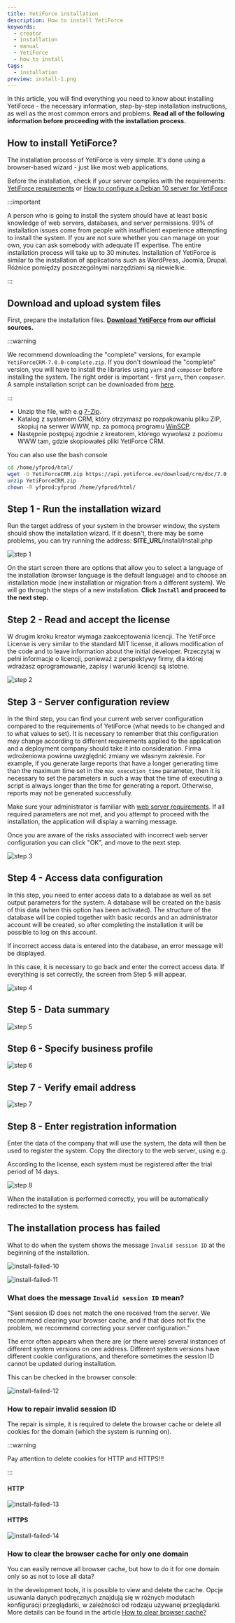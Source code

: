 ```yaml
---
title: YetiForce installation
description: How to install YetiForce
keywords:
  - creator
  - installation
  - manual
  - YetiForce
  - how to install
tags:
  - installation
preview: install-1.png
---
```


In this article, you will find everything you need to know about installing YetiForce - the necessary information, step-by-step installation instructions, as well as the most common errors and problems. **Read all of the following information before proceeding with the installation process.**

## How to install YetiForce?

The installation process of YetiForce is very simple. It's done using a browser-based wizard - just like most web applications.

Before the installation, check if your server complies with the requirements: [YetiForce requirements](requirements) or [How to configure a Debian 10 server for YetiForce](/developer-guides/environments/debian-10)

:::important

A person who is going to install the system should have at least basic knowledge of web servers, databases, and server permissions. 99% of installation issues come from people with insufficient experience attempting to install the system. If you are not sure whether you can manage on your own, you can ask somebody with adequate IT expertise. The entire installation process will take up to 30 minutes. Installation of YetiForce is similar to the installation of applications such as WordPress, Joomla, Drupal. Różnice pomiędzy poszczególnymi narzędziami są niewielkie.

:::

## Download and upload system files

First, prepare the installation files. **[Download YetiForce](download) from our official sources.**

:::warning

We recommend downloading the "complete" versions, for example `YetiForceCRM-7.0.0-complete.zip`. If you don't download the "complete" version, you will have to install the libraries using `yarn` and `composer` before installing the system. The right order is important - first `yarn`, then `composer`. A sample installation script can be downloaded from [here](https://github.com/YetiForceCompany/YetiForceCRM/blob/developer/tests/setup/dependency.sh).

:::

- Unzip the file, with e.g [7-Zip](http://7-zip.org/).
- Katalog z systemem CRM, który otrzymasz po rozpakowaniu pliku ZIP, skopiuj na serwer WWW, np. za pomocą programu [WinSCP](https://winscp.net/).
- Następnie postępuj zgodnie z kreatorem, którego wywołasz z poziomu WWW tam, gdzie skopiowałeś pliki YetiForce CRM.

You can also use the bash console

```bash
cd /home/yfprod/html/
wget -O YetiForceCRM.zip https://api.yetiforce.eu/download/crm/doc/7.0.3-complete
unzip YetiForceCRM.zip
chown -R yfprod:yfprod /home/yfprod/html/
```

## Step 1 - Run the installation wizard

Run the target address of your system in the browser window, the system should show the installation wizard. If it doesn't, there may be some problems, you can try running the address: **SITE_URL**/install/Install.php

![step 1](install-1.png)

On the start screen there are options that allow you to select a language of the installation (browser language is the default language) and to choose an installation mode (new installation or migration from a different system). We will go through the steps of a new installation. **Click `Install` and proceed to the next step.**

## Step 2 - Read and accept the license

W drugim kroku kreator wymaga zaakceptowania licencji. The YetiForce License is very similar to the standard MIT license, it allows modification of the code and to leave information about the initial developer. Przeczytaj w pełni informacje o licencji, ponieważ z perspektywy firmy, dla której wdrażasz oprogramowanie, zapisy i warunki licencji są istotne.

![step 2](install-2.png)

## Step 3 - Server configuration review

In the third step, you can find your current web server configuration compared to the requirements of YetiForce (what needs to be changed and to what values to set). It is necessary to remember that this configuration may change according to different requirements applied to the application and a deployment company should take it into consideration. Firma wdrożeniowa powinna uwzględnić zmiany we własnym zakresie. For example, if you generate large reports that have a longer generating time than the maximum time set in the `max_execution_time` parameter, then it is necessary to set the parameters in such a way that the time of executing a script is always longer than the time for generating a report. Otherwise, reports may not be generated successfully.

Make sure your administrator is familiar with [web server requirements](/introduction/requirements/). If all required parameters are not met, and you attempt to proceed with the installation, the application will display a warning message.

Once you are aware of the risks associated with incorrect web server configuration you can click "OK", and move to the next step.

![step 3](install-3.png)

## Step 4 - Access data configuration

In this step, you need to enter access data to a database as well as set output parameters for the system. A database will be created on the basis of this data (when this option has been activated). The structure of the database will be copied together with basic records and an administrator account will be created, so after completing the installation it will be possible to log on this account.

If incorrect access data is entered into the database, an error message will be displayed.

In this case, it is necessary to go back and enter the correct access data. If everything is set correctly, the screen from Step 5 will appear.

![step 4](install-4.png)

## Step 5 - Data summary

![step 5](install-5.png)

## Step 6 - Specify business profile

![step 6](install-6.png)

## Step 7 - Verify email address

![step 7](install-7.png)

## Step 8 - Enter registration information

Enter the data of the company that will use the system, the data will then be used to register the system. Copy the directory to the web server, using e.g.

According to the license, each system must be registered after the trial period of 14 days.

![step 8](install-8.png)

When the installation is performed correctly, you will be automatically redirected to the system.

## The installation process has failed

What to do when the system shows the message `Invalid session ID` at the beginning of the installation.

![install-failed-10](install-10.png)

![install-failed-11](install-11.png)

### What does the message `Invalid session ID` mean?

"Sent session ID does not match the one received from the server. We recommend clearing your browser cache, and if that does not fix the problem, we recommend correcting your server configuration."

The error often appears when there are (or there were) several instances of different system versions on one address. Different system versions have different cookie configurations, and therefore sometimes the session ID cannot be updated during installation.

This can be checked in the browser console:

![install-failed-12](install-12.png)

### How to repair invalid session ID

The repair is simple, it is required to delete the browser cache or delete all cookies for the domain (which the system is running on).

:::warning

Pay attention to delete cookies for HTTP and HTTPS!!!

:::

#### HTTP

![install-failed-13](install-13.png)

#### HTTPS

![install-failed-14](install-14.png)

### How to clear the browser cache for only one domain

You can easily remove all browser cache, but how to do it for one domain only so as not to lose all data?

In the development tools, it is possible to view and delete the cache. Opcje usuwania danych podręcznych znajdują się w różnych modułach konfiguracji przeglądarki, w zależności od rodzaju używanej przeglądarki. More details can be found in the article [How to clear browser cache?](/administrator-guides/faq/how-to-clear-browser-cache/)
